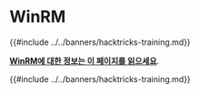 # WinRM

{{#include ../../banners/hacktricks-training.md}}

[**WinRM에 대한 정보는 이 페이지를 읽으세요**](../../network-services-pentesting/5985-5986-pentesting-winrm.md).

{{#include ../../banners/hacktricks-training.md}}
